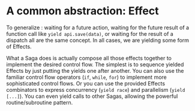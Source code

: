# A common abstraction: Effect

To generalize : waiting for a future action, waiting for the future result of a function call like
`yield api.save(data)`, or waiting for the result of a dispatch all are the same concept. In all cases,
we are yielding some form of Effects.

What a Saga does is actually compose all those effects together to implement the desired control flow.
The simplest is to sequence yielded Effects by just putting the yields one after another. You can also use the
familiar control flow operators (`if`, `while`, `for`) to implement more sophisticated control flows. Or
you can use the provided Effects combinators to express concurrency (`yield race`) and parallelism (`yield [...]`).
You can even yield calls to other Sagas, allowing the powerful routine/subroutine pattern.
